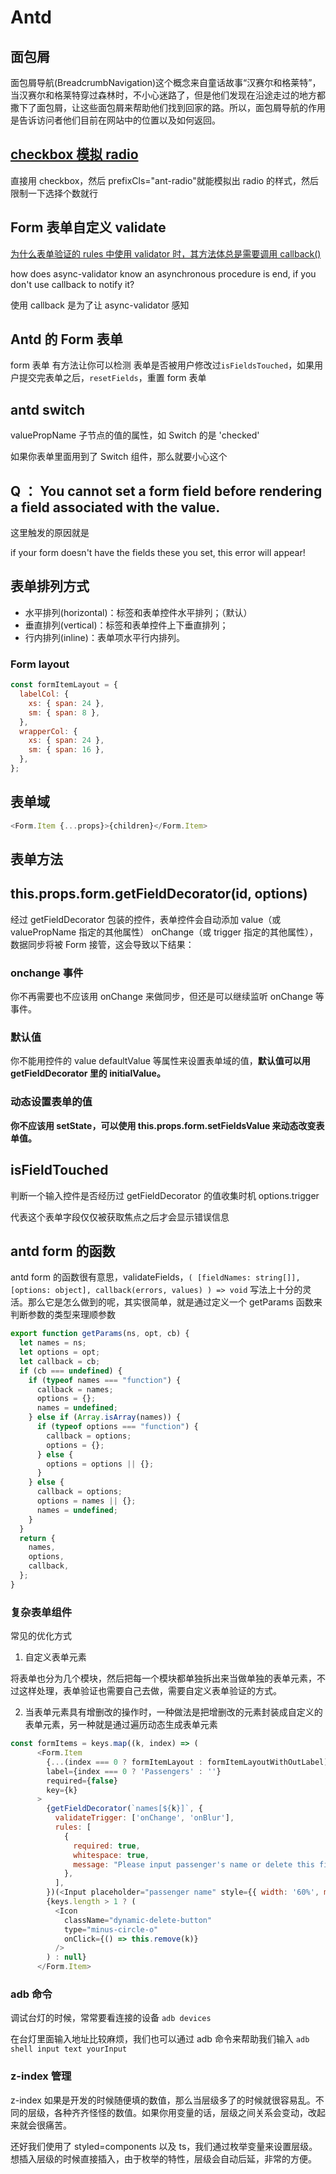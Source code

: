 # Antd

## 面包屑

面包屑导航(BreadcrumbNavigation)这个概念来自童话故事“汉赛尔和格莱特”，当汉赛尔和格莱特穿过森林时，不小心迷路了，但是他们发现在沿途走过的地方都撒下了面包屑，让这些面包屑来帮助他们找到回家的路。所以，面包屑导航的作用是告诉访问者他们目前在网站中的位置以及如何返回。

## [checkbox 模拟 radio](https://github.com/ant-design/ant-design/issues/7182)

直接用 checkbox，然后 prefixCls="ant-radio"就能模拟出 radio 的样式，然后限制一下选择个数就行

## Form 表单自定义 validate

[为什么表单验证的 rules 中使用 validator 时，其方法体总是需要调用 callback()](https://github.com/ant-design/ant-design/issues/5155)

how does async-validator know an asynchronous procedure is end, if you don't use callback to notify it?

使用 callback 是为了让 async-validator 感知

## Antd 的 Form 表单

form 表单 有方法让你可以检测 表单是否被用户修改过`isFieldsTouched`，如果用户提交完表单之后，`resetFields`，重置 form 表单

## antd switch

valuePropName 子节点的值的属性，如 Switch 的是 'checked'

如果你表单里面用到了 Switch 组件，那么就要小心这个

## Q ： You cannot set a form field before rendering a field associated with the value.

这里触发的原因就是

if your form doesn't have the fields these you set, this error will appear!

## 表单排列方式

- 水平排列(horizontal)：标签和表单控件水平排列；（默认）
- 垂直排列(vertical)：标签和表单控件上下垂直排列；
- 行内排列(inline)：表单项水平行内排列。

### Form layout

```js
const formItemLayout = {
  labelCol: {
    xs: { span: 24 },
    sm: { span: 8 },
  },
  wrapperCol: {
    xs: { span: 24 },
    sm: { span: 16 },
  },
};
```

## 表单域

```js
<Form.Item {...props}>{children}</Form.Item>
```

## 表单方法

## this.props.form.getFieldDecorator(id, options)

经过 getFieldDecorator 包装的控件，表单控件会自动添加 value（或 valuePropName 指定的其他属性） onChange（或 trigger 指定的其他属性），数据同步将被 Form 接管，这会导致以下结果：

### onchange 事件

你不再需要也不应该用 onChange 来做同步，但还是可以继续监听 onChange 等事件。

### 默认值

你不能用控件的 value defaultValue 等属性来设置表单域的值，**默认值可以用 getFieldDecorator 里的 initialValue。**

### 动态设置表单的值

**你不应该用 setState，可以使用 this.props.form.setFieldsValue 来动态改变表单值。**

## isFieldTouched

判断一个输入控件是否经历过 getFieldDecorator 的值收集时机 options.trigger

代表这个表单字段仅仅被获取焦点之后才会显示错误信息

## antd form 的函数

antd form 的函数很有意思，validateFields，`( [fieldNames: string[]], [options: object], callback(errors, values) ) => void`
写法上十分的灵活。那么它是怎么做到的呢，其实很简单，就是通过定义一个 getParams 函数来判断参数的类型来理顺参数

```js
export function getParams(ns, opt, cb) {
  let names = ns;
  let options = opt;
  let callback = cb;
  if (cb === undefined) {
    if (typeof names === "function") {
      callback = names;
      options = {};
      names = undefined;
    } else if (Array.isArray(names)) {
      if (typeof options === "function") {
        callback = options;
        options = {};
      } else {
        options = options || {};
      }
    } else {
      callback = options;
      options = names || {};
      names = undefined;
    }
  }
  return {
    names,
    options,
    callback,
  };
}
```

### 复杂表单组件

常见的优化方式

1. 自定义表单元素

将表单也分为几个模块，然后把每一个模块都单独拆出来当做单独的表单元素，不过这样处理，表单验证也需要自己去做，需要自定义表单验证的方式。

2. 当表单元素具有增删改的操作时，一种做法是把增删改的元素封装成自定义的表单元素，另一种就是通过遍历动态生成表单元素

```js
const formItems = keys.map((k, index) => (
      <Form.Item
        {...(index === 0 ? formItemLayout : formItemLayoutWithOutLabel)}
        label={index === 0 ? 'Passengers' : ''}
        required={false}
        key={k}
      >
        {getFieldDecorator(`names[${k}]`, {
          validateTrigger: ['onChange', 'onBlur'],
          rules: [
            {
              required: true,
              whitespace: true,
              message: "Please input passenger's name or delete this field.",
            },
          ],
        })(<Input placeholder="passenger name" style={{ width: '60%', marginRight: 8 }} />)}
        {keys.length > 1 ? (
          <Icon
            className="dynamic-delete-button"
            type="minus-circle-o"
            onClick={() => this.remove(k)}
          />
        ) : null}
      </Form.Item>
```

### adb 命令

调试台灯的时候，常常要看连接的设备 `adb devices`

在台灯里面输入地址比较麻烦，我们也可以通过 adb 命令来帮助我们输入 `adb shell input text yourInput`

### z-index 管理

z-index 如果是开发的时候随便填的数值，那么当层级多了的时候就很容易乱。不同的层级，各种齐齐怪怪的数值。如果你用变量的话，层级之间关系会变动，改起来就会很痛苦。

还好我们使用了 styled=components 以及 ts，我们通过枚举变量来设置层级。想插入层级的时候直接插入，由于枚举的特性，层级会自动后延，非常的方便。
